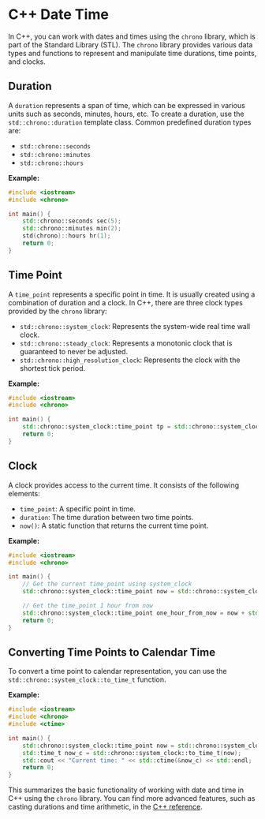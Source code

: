 # C++ Date Time

In C++, you can work with dates and times using the `chrono` library, which is part of the Standard Library (STL). The `chrono` library provides various data types and functions to represent and manipulate time durations, time points, and clocks.

## Duration

A `duration` represents a span of time, which can be expressed in various units such as seconds, minutes, hours, etc. To create a duration, use the `std::chrono::duration` template class. Common predefined duration types are:

- `std::chrono::seconds`
- `std::chrono::minutes`
- `std::chrono::hours`

**Example:**

```cpp
#include <iostream>
#include <chrono>

int main() {
    std::chrono::seconds sec(5);
    std::chrono::minutes min(2);
    std(chrono)::hours hr(1);
    return 0;
}
```

## Time Point

A `time_point` represents a specific point in time. It is usually created using a combination of duration and a clock. In C++, there are three clock types provided by the `chrono` library:

- `std::chrono::system_clock`: Represents the system-wide real time wall clock.
- `std::chrono::steady_clock`: Represents a monotonic clock that is guaranteed to never be adjusted.
- `std::chrono::high_resolution_clock`: Represents the clock with the shortest tick period.

**Example:**

```cpp
#include <iostream>
#include <chrono>

int main() {
    std::chrono::system_clock::time_point tp = std::chrono::system_clock::now();
    return 0;
}
```

## Clock

A clock provides access to the current time. It consists of the following elements:

- `time_point`: A specific point in time.
- `duration`: The time duration between two time points.
- `now()`: A static function that returns the current time point.

**Example:**

```cpp
#include <iostream>
#include <chrono>

int main() {
    // Get the current time_point using system_clock
    std::chrono::system_clock::time_point now = std::chrono::system_clock::now();

    // Get the time_point 1 hour from now
    std::chrono::system_clock::time_point one_hour_from_now = now + std::chrono::hours(1);
    return 0;
}
```

## Converting Time Points to Calendar Time

To convert a time point to calendar representation, you can use the `std::chrono::system_clock::to_time_t` function.

**Example:**

```cpp
#include <iostream>
#include <chrono>
#include <ctime>

int main() {
    std::chrono::system_clock::time_point now = std::chrono::system_clock::now();
    std::time_t now_c = std::chrono::system_clock::to_time_t(now);
    std::cout << "Current time: " << std::ctime(&now_c) << std::endl;
    return 0;
}
```

This summarizes the basic functionality of working with date and time in C++ using the `chrono` library. You can find more advanced features, such as casting durations and time arithmetic, in the [C++ reference](https://en.cppreference.com/w/cpp/chrono).
